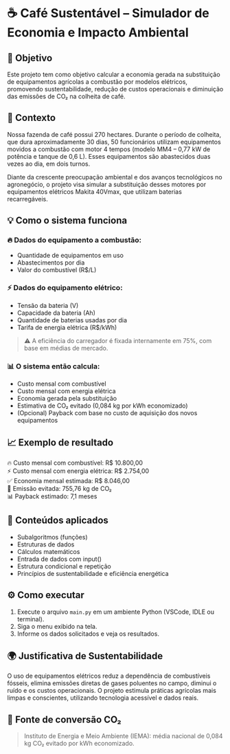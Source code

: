 
# ☕ Café Sustentável – Simulador de Economia e Impacto Ambiental

## 🎯 Objetivo
Este projeto tem como objetivo calcular a economia gerada na substituição de equipamentos agrícolas a combustão por modelos elétricos, promovendo sustentabilidade, redução de custos operacionais e diminuição das emissões de CO₂ na colheita de café.

## 🌱 Contexto
Nossa fazenda de café possui 270 hectares. Durante o período de colheita, que dura aproximadamente 30 dias, 50 funcionários utilizam equipamentos movidos a combustão com motor 4 tempos (modelo MM4 – 0,77 kW de potência e tanque de 0,6 L). Esses equipamentos são abastecidos duas vezes ao dia, em dois turnos.

Diante da crescente preocupação ambiental e dos avanços tecnológicos no agronegócio, o projeto visa simular a substituição desses motores por equipamentos elétricos Makita 40Vmax, que utilizam baterias recarregáveis.

## 💡 Como o sistema funciona

### 🔥 Dados do equipamento a combustão:
- Quantidade de equipamentos em uso
- Abastecimentos por dia
- Valor do combustível (R$/L)

### ⚡ Dados do equipamento elétrico:
- Tensão da bateria (V)
- Capacidade da bateria (Ah)
- Quantidade de baterias usadas por dia
- Tarifa de energia elétrica (R$/kWh)

> ⚠️ A eficiência do carregador é fixada internamente em 75%, com base em médias de mercado.

### 📊 O sistema então calcula:
- Custo mensal com combustível
- Custo mensal com energia elétrica
- Economia gerada pela substituição
- Estimativa de CO₂ evitado (0,084 kg por kWh economizado)
- (Opcional) Payback com base no custo de aquisição dos novos equipamentos

## 📈 Exemplo de resultado
🔥 Custo mensal com combustível: R$ 10.800,00  
⚡ Custo mensal com energia elétrica: R$ 2.754,00  
✅ Economia mensal estimada: R$ 8.046,00  
🌿 Emissão evitada: 755,76 kg de CO₂  
📊 Payback estimado: 7,1 meses

## 🧠 Conteúdos aplicados
- Subalgoritmos (funções)
- Estruturas de dados
- Cálculos matemáticos
- Entrada de dados com input()
- Estrutura condicional e repetição
- Princípios de sustentabilidade e eficiência energética

## ⚙️ Como executar
1. Execute o arquivo `main.py` em um ambiente Python (VSCode, IDLE ou terminal).
2. Siga o menu exibido na tela.
3. Informe os dados solicitados e veja os resultados.

## 🌍 Justificativa de Sustentabilidade
O uso de equipamentos elétricos reduz a dependência de combustíveis fósseis, elimina emissões diretas de gases poluentes no campo, diminui o ruído e os custos operacionais. O projeto estimula práticas agrícolas mais limpas e conscientes, utilizando tecnologia acessível e dados reais.

## 📎 Fonte de conversão CO₂
> Instituto de Energia e Meio Ambiente (IEMA): média nacional de 0,084 kg CO₂ evitado por kWh economizado.
